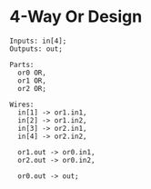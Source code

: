 4-Way Or Design
================

```
Inputs: in[4];
Outputs: out;

Parts:
  or0 OR,
  or1 OR,
  or2 OR;

Wires:
  in[1] -> or1.in1,
  in[2] -> or1.in2,
  in[3] -> or2.in1,
  in[4] -> or2.in2,

  or1.out -> or0.in1,
  or2.out -> or0.in2,

  or0.out -> out;
```
